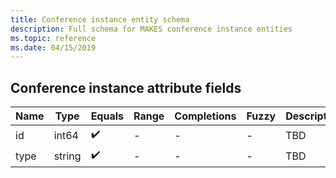 ```yaml
---
title: Conference instance entity schema
description: Full schema for MAKES conference instance entities
ms.topic: reference
ms.date: 04/15/2019
---
```


## Conference instance attribute fields

Name | Type | Equals | Range | Completions | Fuzzy | Description
--- | --- | --- | --- | --- | --- | ---
id | int64 | :heavy_check_mark: | - | - | - | TBD
type | string | :heavy_check_mark: | - | - | - | TBD

